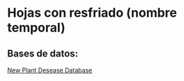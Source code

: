 # Hojas con resfriado (nombre temporal)

## Bases de datos:

[New Plant Desease Database](https://www.kaggle.com/datasets/vipoooool/new-plant-diseases-dataset/data)
